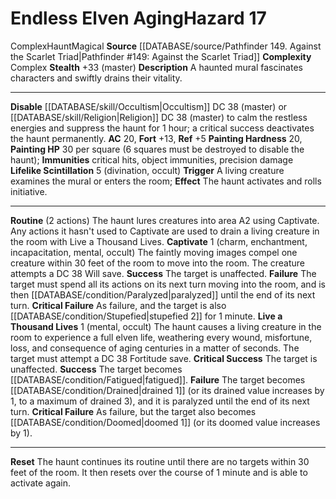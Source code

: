 ﻿---
ac: '20'
all_resistance: null
complexity: Complex
element: null
fortitude: '+13'
hardness: 20 Painting Hardness
hazard_type: Haunt
hp: 30 per square (6 squares must be destroyed to disable the haunt)
id: '81'
immunity:
- critical hits
- object immunities
- precision damage
level: '17'
name: Endless Elven Aging
rarity: Common
reflex: '+5'
resistance: null
rus_type_level: null
school: null
source: '[[DATABASE/source/Pathfinder 149. Against the Scarlet Triad|Pathfinder #149:
  Against the Scarlet Triad]]'
trait:
- '[[DATABASE/trait/Complex|Complex]]'
- '[[DATABASE/trait/Haunt|Haunt]]'
- '[[DATABASE/trait/Magical|Magical]]'
type: Hazard
weakness: null
will: null

---
# Endless Elven Aging<span class="item-type">Hazard 17</span>

<span class="item-trait">Complex</span><span class="item-trait">Haunt</span><span class="item-trait">Magical</span>
**Source** [[DATABASE/source/Pathfinder 149. Against the Scarlet Triad|Pathfinder #149: Against the Scarlet Triad]]
**Complexity** Complex
**Stealth** +33 (master)
**Description** A haunted mural fascinates characters and swiftly drains their vitality.

---
**Disable** [[DATABASE/skill/Occultism|Occultism]] DC 38 (master) or [[DATABASE/skill/Religion|Religion]] DC 38 (master) to calm the restless energies and suppress the haunt for 1 hour; a critical success deactivates the haunt permanently.
**AC** 20, **Fort** +13, **Ref** +5
**Painting Hardness** 20, **Painting HP** 30 per square (6 squares must be destroyed to disable the haunt); **Immunities** critical hits, object immunities, precision damage
**Lifelike Scintillation** <span class="action-icon">5</span> (divination, occult) **Trigger** A living creature examines the mural or enters the room; **Effect** The haunt activates and rolls initiative.

---
**Routine** (2 actions) The haunt lures creatures into area A2 using Captivate. Any actions it hasn't used to Captivate are used to drain a living creature in the room with Live a Thousand Lives.
 **Captivate** <span class="action-icon">1</span> (charm, enchantment, incapacitation, mental, occult) The faintly moving images compel one creature within 30 feet of the room to move into the room. The creature attempts a DC 38 Will save.
**Success** The target is unaffected.
**Failure** The target must spend all its actions on its next turn moving into the room, and is then [[DATABASE/condition/Paralyzed|paralyzed]] until the end of its next turn.
**Critical Failure** As failure, and the target is also [[DATABASE/condition/Stupefied|stupefied 2]] for 1 minute.
 **Live a Thousand Lives** <span class="action-icon">1</span> (mental, occult) The haunt causes a living creature in the room to experience a full elven life, weathering every wound, misfortune, loss, and consequence of aging centuries in a matter of seconds. The target must attempt a DC 38 Fortitude save.
**Critical Success** The target is unaffected.
**Success** The target becomes [[DATABASE/condition/Fatigued|fatigued]].
**Failure** The target becomes [[DATABASE/condition/Drained|drained 1]] (or its drained value increases by 1, to a maximum of drained 3), and it is paralyzed until the end of its next turn.
**Critical Failure** As failure, but the target also becomes [[DATABASE/condition/Doomed|doomed 1]] (or its doomed value increases by 1).

---
**Reset** The haunt continues its routine until there are no targets within 30 feet of the room. It then resets over the course of 1 minute and is able to activate again.